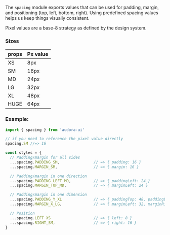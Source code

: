 The `spacing` module exports values that can be used for padding, margin, and positioning (top, left, bottom, right). Using predefined spacing values helps us keep things visually consistent.

Pixel values are a base-8 strategy as defined by the design system.
### Sizes
| props | Px value |
|-------|----------|
| XS    | 8px      |
| SM    | 16px     |
| MD    | 24px     |
| LG    | 32px     |
| XL    | 48px     |
| HUGE  | 64px     |

### Example:

```js static
import { spacing } from 'audora-ui'

// if you need to reference the pixel value directly
spacing.SM //=> 16

const styles = {
  // Padding/margin for all sides
  ...spacing.PADDING_SM,               // => { padding: 16 }
  ...spacing.MARGIN_SM,                // => { margin: 16 }

  // Padding/margin in one direction
  ...spacing.PADDING_LEFT_MD,          // => { paddingLeft: 24 }
  ...spacing.MARGIN_TOP_MD,            // => { marginLeft: 24 }

  // Padding/margin in one dimension
  ...spacing.PADDING_Y_XL              // => { paddingTop: 48, paddingBottom: 48 }
  ...spacing.MARGIN_X_LG,              // => { marginLeft: 32, marginRight: 32 }

  // Position
  ...spacing.LEFT_XS                   // => { left: 8 }
  ...spacing.RIGHT_SM,                 // => { right: 16 }
}
```